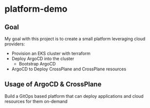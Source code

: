# platform-demo
## Goal
My goal with this project is to create a small platform leveraging cloud providers:
- Provision an EKS cluster with terraform
- Deploy ArgoCD into the cluster
  - Bootstrap ArgoCD
- ArgoCD to Deploy CrossPlane and CrossPlane resources

## Usage of ArgoCD & CrossPlane
Build a GitOps based platform that can deploy applications and cloud resources for them on-demand
